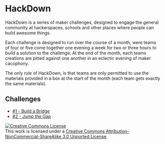 HackDown
========

HackDown is a series of maker challenges, designed to engage the general community at hackerspaces, schools and other places where people can build awesome things.

Each challenge is designed to run over the course of a month, were teams of four or five come together one evening a week for two or three hours to build a solution to the challenge. At the end of the month, each teams creations are pitted against one another in an eclectic evening of maker cacophony. 

The only rule of HackDown, is that teams are only permitted to use the materials provided in a box at the start of the month (each team gets exactly the same materials). 

Challenges
----------
* [\#1 - Build a Bridge][1]
* [\#2 - Jump the Gap][2]

<a rel="license" href="http://creativecommons.org/licenses/by-nc-sa/3.0/deed.en_US"><img alt="Creative Commons License" style="border-width:0" src="http://i.creativecommons.org/l/by-nc-sa/3.0/88x31.png" /></a><br />This work is licensed under a <a rel="license" href="http://creativecommons.org/licenses/by-nc-sa/3.0/deed.en_US">Creative Commons Attribution-NonCommercial-ShareAlike 3.0 Unported License</a>.

[1]: https://github.com/cfreeman/hackdown/blob/master/challenge1-build_a_bridge.md
[2]: https://github.com/cfreeman/hackdown/blob/master/challenge2-jump_the_gap.md